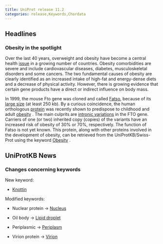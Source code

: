 ```yaml
---
title: UniProt release 11.2
categories: release,Keywords,Chordata
---
```


## Headlines

### Obesity in the spotlight

Over the last 40 years, overweight and obesity have become a central health [issue](http://www.who.int/topics/obesity/en/) in a growing number of countries. Obesity comorbidities are severe and include cardiovascular diseases, diabetes, musculoskeletal disorders and some cancers. The two fundamental causes of obesity are clearly identified as an increased intake of high-fat and energy-dense diets and a decrease of physical activity. However, there is growing evidence that certain gene products have a direct or indirect influence on body mass.

In 1999, the mouse Fto gene was cloned and called [Fatso](http://www.uniprot.org/uniprot/Q8BGW1), because of its [large size](http://dx.doi.org/10.1007/s003359901144) (at least 250 kb). By a curious coincidence, the human orthologous [protein](http://www.uniprot.org/uniprot/Q9C0B1) was recently shown to predispose to childhood and adult [obesity](http://dx.doi.org/10.1126/science.1141634) . The main culprits are [intronic variations](http://dx.doi.org/10.1038/ng2048) in the FTO gene. Carriers of one (or two) inherited copy (copies) of the variants have an increased risk of obesity of 30% or 70%, respectively. The function of Fatso is not yet known. This protein, along with other proteins involved in the development of obesity, can be retrieved from the UniProtKB/Swiss-Prot using the keyword [Obesity](http://www.uniprot.org/keywords/KW-0550) .

## UniProtKB News

### Changes concerning keywords

New keyword:

-   [Knottin](http://www.uniprot.org/keywords/KW-0960)

Modified keywords:

-   Nuclear protein -&gt; [Nucleus](http://www.uniprot.org/keywords/KW-0539)

<!-- -->

-   Oil body -&gt; [Lipid droplet](http://www.uniprot.org/keywords/KW-0551)

<!-- -->

-   Periplasmic -&gt; [Periplasm](http://www.uniprot.org/keywords/KW-0574)

<!-- -->

-   Virion protein -&gt; [Virion](http://www.uniprot.org/keywords/KW-0946)
